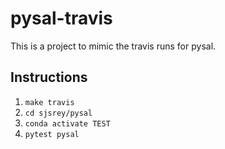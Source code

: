 # pysal-travis

This is a project to mimic the travis runs for pysal.

## Instructions

1. `make travis`
2. `cd sjsrey/pysal`
2. `conda activate TEST`
3. `pytest pysal`


